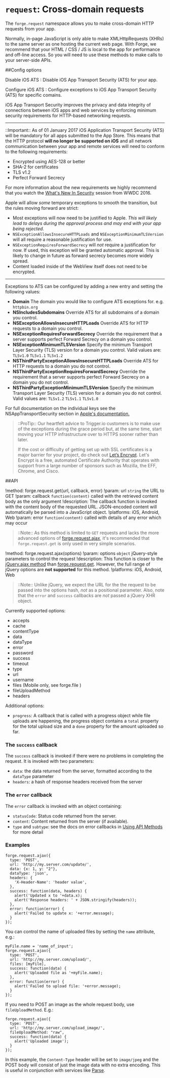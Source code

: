 ``request``: Cross-domain requests
==================================

The ``forge.request`` namespace allows you to make cross-domain HTTP requests from your app.

Normally, in-page JavaScript is only able to make XMLHttpRequests (XHRs) to the same server as one hosting the current web page. With Forge, we recommend that your HTML / CSS / JS is local to the app for performance and off-line access. So you will need to use these methods to make calls to your server-side APIs.

##Config options


Disable iOS ATS
:    Disable iOS App Transport Security (ATS) for your app.

Configure iOS ATS
:    Configure exceptions to iOS App Transport Security (ATS) for specific comains.

iOS App Transport Security improves the privacy and data integrity of connections between iOS apps and web services by enforcing minimum security requirements for HTTP-based networking requests.

---

::Important:: As of 01 January 2017 iOS Application Transport Security (ATS) will be mandatory for all apps submitted to the App Store. This means that the HTTP protocol **will no longer be supported on iOS** and all network communication between your app and remote services will need to conform to the following requirements:

- Encrypted using AES-128 or better
- SHA-2 for certificates
- TLS v1.2
- Perfect Forward Secrecy

For more information about the new requirements we highly recommend that you watch the [What's New In Security](https://developer.apple.com/videos/play/wwdc2016/706) session from WWDC 2016.

Apple will allow _some_ temporary exceptions to smooth the transition, but the rules moving forward are strict:

- Most exceptions will now need to be justified to Apple. _This will likely lead to delays during the approval process and may end with your app being rejected._
- `NSExceptionAllowsInsecureHTTPLoads` and `NSExceptionMinimumTLSVersion` will all require a reasonable justification for use.
- `NSExceptionRequiresForwardSecrecy` will _not_ require a justification for now. If used, this exception will be granted automatic approval. This is likely to change in future as forward secrecy becomes more widely spread.
- Content loaded inside of the WebView itself does not need to be encrypted.

---

Exceptions to ATS can be configured by adding a new entry and setting the following values:

* **Domain** The domain you would like to configure ATS exceptions for. e.g. `httpbin.org`
* **NSIncludesSubdomains** Override ATS for all subdomains of a domain you control.
* **NSExceptionAllowsInsecureHTTPLoads** Override ATS for HTTP requests to a domain you control.
* **NSExceptionRequiresForwardSecrecy** Override the requirement that a server supports perfect Forward Secrecy on a domain you control.
* **NSExceptionMinimumTLSVersion** Specify the minimum Transport Layer Security (TLS) version for a domain you control. Valid values are: `TLSv1.0` `TLSv1.1` `TLSv1.2`
* **NSThirdPartyExceptionAllowsInsecureHTTPLoads** Override ATS for HTTP requests to a domain you do not control.
* **NSThirdPartyExceptionRequiresForwardSecrecy** Override the requirement that a server supports perfect Forward Secrecy on a domain you do not control.
* **NSThirdPartyExceptionMinimumTLSVersion** Specify the minimum Transport Layer Security (TLS) version for a domain you do not control. Valid values are: `TLSv1.2` `TLSv1.1` `TLSv1.0`

For full documentation on the individual keys see the NSAppTransportSecurity section in [Apple's documentation.](https://developer.apple.com/library/ios/documentation/General/Reference/InfoPlistKeyReference/Articles/CocoaKeys.html#//apple_ref/doc/uid/TP40009251-SW33)

> ::ProTip:: Our heartfelt advice to Trigger.io customers is to make use of the exceptions during the grace period but, at the same time, start moving your HTTP infrastructure over to HTTPS sooner rather than later.
>
> If the cost or difficulty of getting set up with SSL certificates is a major barrier for your project, do check out [Let’s Encrypt](https://letsencrypt.org/).
> Let's Encrypt is a free, automated Certificate Authority that operates with support from a large number of sponsors such as Mozilla, the EFF, Chrome, and Cisco.




##API

!method: forge.request.get(url, callback, error)
!param: url `string` the URL to GET
!param: callback `function(content)` called with the retrieved content body as the only argument
!description: The callback function is invoked with the content body of the requested URL. JSON-encoded content will automatically be parsed into a JavaScript object.
!platforms: iOS, Android, Web
!param: error `function(content)` called with details of any error which may occur

> ::Note:: As this method is limited to ``GET`` requests and lacks the more advanced options
of [forge.request.ajax](index.html#forgerequestajaxoptions), it's recommended that ``forge.request.get`` is
only used in very simple scenarios.

!method: forge.request.ajax(options)
!param: options `object` jQuery-style parameters to control the request
!description: This function is closer to the [jQuery.ajax method](http://api.jquery.com/jQuery.ajax/) than [forge.request.get](index.html#forgerequestgeturl-callback-error). However, the full range of jQuery options are **not supported** for this method.
!platforms: iOS, Android, Web

> ::Note:: Unlike jQuery, we expect the URL for the the request to be passed
into the options hash, *not* as a positional parameter. Also, note that the
``error`` and ``success`` callbacks are *not* passed a jQuery XHR object.

Currently supported options:

-  accepts
-  cache
-  contentType
-  data
-  dataType
-  error
-  password
-  success
-  timeout
-  type
-  url
-  username
-  files (Mobile only, see forge.file <modules-file>)
-  fileUploadMethod
-  headers

Additional options:

- ``progress``: A callback that is called with a progress object while file uploads are happening, the progress object contains a ``total`` property for the total upload size and a ``done`` property for the amount uploaded so far.

### The ``success`` callback

The ``success`` callback is invoked if there were no problems in completing the request. It is invoked with two parameters:

- `data`: the data returned from the server, formatted according to the `dataType` parameter
- `headers`: a hash of response headers received from the server

### The ``error`` callback

The ``error`` callback is invoked with an object containing:

-  ``statusCode``: Status code returned from the server.
-  ``content``: Content returned from the server (if available).
-  ``type`` and ``subtype``: see the docs on error callbacks in [Using API Methods](/docs/current/getting_started/api.html) for
more detail

### Examples

    forge.request.ajax({
      type: 'POST',
      url: 'http://my.server.com/update/',
      data: {x: 1, y: "2"},
      dataType: 'json',
      headers: {
        'X-Header-Name': 'header value',
      },
      success: function(data, headers) {
        alert('Updated x to '+data.x);
        alert('Response headers: ' + JSON.stringify(headers));
      },
      error: function(error) {
        alert('Failed to update x: '+error.message);
      }
    });

You can control the name of uploaded files by setting the ``name``
attribute, e.g.:

    myFile.name = 'name_of_input';
    forge.request.ajax({
      type: 'POST',
      url: 'http://my.server.com/upload/',
      files: [myFile],
      success: function(data) {
        alert('Uploaded file as '+myFile.name);
      },
      error: function(error) {
        alert('Failed to upload file: '+error.message);
      }
    });

If you need to POST an image as the whole request body, use
``fileUploadMethod``. E.g.:

    forge.request.ajax({
      type: 'POST',
      url: 'http://my.server.com/upload_image/',
      fileUploadMethod: "raw",
      success: function(data) {
        alert('Uploaded image');
      }
    });

In this example, the ``Content-Type`` header will be set to
``image/jpeg`` and the POST body will consist of just the image data
with no extra encoding. This is useful in conjunction with services like
[Parse](https://www.parse.com/tutorials/saving-images).
